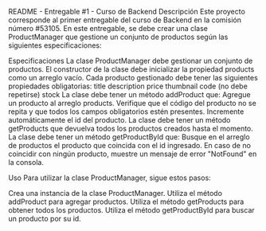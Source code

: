 README - Entregable #1 - Curso de Backend
Descripción
Este proyecto corresponde al primer entregable del curso de Backend en la comisión número #53105. En este entregable, se debe crear una clase ProductManager que gestione un conjunto de productos según las siguientes especificaciones:

Especificaciones
La clase ProductManager debe gestionar un conjunto de productos.
El constructor de la clase debe inicializar la propiedad products como un arreglo vacío.
Cada producto gestionado debe tener las siguientes propiedades obligatorias:
title
description
price
thumbnail
code (no debe repetirse)
stock
La clase debe tener un método addProduct que:
Agregue un producto al arreglo products.
Verifique que el código del producto no se repita y que todos los campos obligatorios estén presentes.
Incremente automáticamente el id del producto.
La clase debe tener un método getProducts que devuelva todos los productos creados hasta el momento.
La clase debe tener un método getProductById que:
Busque en el arreglo de productos el producto que coincida con el id ingresado.
En caso de no coincidir con ningún producto, muestre un mensaje de error "NotFound" en la consola.


Uso
Para utilizar la clase ProductManager, sigue estos pasos:

Crea una instancia de la clase ProductManager.
Utiliza el método addProduct para agregar productos.
Utiliza el método getProducts para obtener todos los productos.
Utiliza el método getProductById para buscar un producto por su id.
